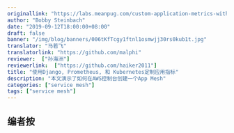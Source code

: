 ```yaml
---
originallink: "https://labs.meanpug.com/custom-application-metrics-with-django-prometheus-and-kubernetes/"
author: "Bobby Steinbach"
date: "2019-09-12T18:00:00+08:00"
draft: false
banner: "/img/blog/banners/006tKfTcgy1ftnl1osmwjj30rs0kub1t.jpg"
translator: "马若飞"
translatorlink: "https://github.com/malphi"
reviewer:  ["孙海洲"]
reviewerlink:  ["https://github.com/haiker2011"]
title: "使用Django, Prometheus, 和 Kubernetes定制应用指标"
description: "本文演示了如何在AWS控制台创建一个App Mesh"
categories: ["service mesh"]
tags: ["service mesh"]
---
```


## 编者按
